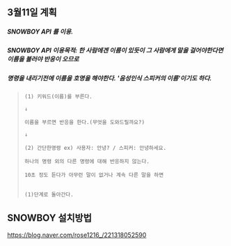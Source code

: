 ## 3월11일 계획
##### SNOWBOY API 를 이용.
##### SNOWBOY API 이용목적: 한 사람에겐 이름이 있듯이 그 사람에게 말을 걸어야한다면 이름을 불러야 반응이 오므로

##### 명령을 내리기전에 이름을 호명을 해야한다. '음성인식 스피커의 이름'이기도 하다.


>     (1) 키워드(이름)를 부른다. 
> 
>     ↓
> 
>     이름을 부르면 반응을 한다.(무엇을 도와드릴까요?)
> 
>     ↓
>
>     (2) 간단한명령 ex) 사용자: 안녕? / 스피커: 안녕하세요.
> 
>     하나의 명령 외의 다른 명령에 대해 반응하지 않는다.
> 
>     10초 정도 듣다가 아무런 말이 없거나 계속 다른 말을 하면 
> 
> 
>     (1)단계로 돌아간다.



## SNOWBOY 설치방법 ##
https://blog.naver.com/rose1216_/221318052590
